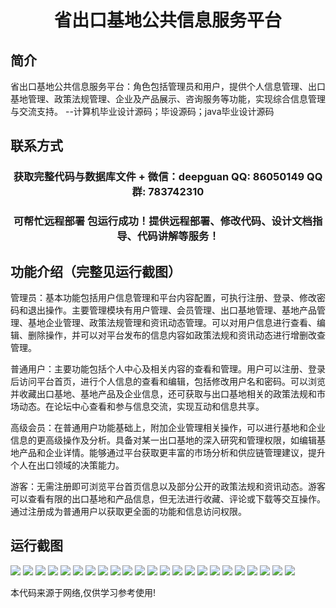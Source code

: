 <p><h1 align="center">省出口基地公共信息服务平台</h1></p>

## 简介
省出口基地公共信息服务平台：角色包括管理员和用户，提供个人信息管理、出口基地管理、政策法规管理、企业及产品展示、咨询服务等功能，实现综合信息管理与交流支持。    --计算机毕业设计源码；毕设源码；java毕业设计源码


## 联系方式
<p><h3 align="center">获取完整代码与数据库文件 + 微信：deepguan QQ: 86050149 QQ群: 783742310</h3></p>
<p><h3 align="center">可帮忙远程部署 包运行成功！提供远程部署、修改代码、设计文档指导、代码讲解等服务！</h3></p>

## 功能介绍（完整见运行截图）
管理员：基本功能包括用户信息管理和平台内容配置，可执行注册、登录、修改密码和退出操作。主要管理模块有用户管理、会员管理、出口基地管理、基地产品管理、基地企业管理、政策法规管理和资讯动态管理。可以对用户信息进行查看、编辑、删除操作，并可以对平台发布的信息内容如政策法规和资讯动态进行增删改查管理。

普通用户：主要功能包括个人中心及相关内容的查看和管理。用户可以注册、登录后访问平台首页，进行个人信息的查看和编辑，包括修改用户名和密码。可以浏览并收藏出口基地、基地产品及企业信息，还可获取与出口基地相关的政策法规和市场动态。在论坛中心查看和参与信息交流，实现互动和信息共享。

高级会员：在普通用户功能基础上，附加企业管理相关操作，可以进行基地和企业信息的更高级操作及分析。具备对某一出口基地的深入研究和管理权限，如编辑基地产品和企业详情。能够通过平台获取更丰富的市场分析和供应链管理建议，提升个人在出口领域的决策能力。

游客：无需注册即可浏览平台首页信息以及部分公开的政策法规和资讯动态。游客可以查看有限的出口基地和产品信息，但无法进行收藏、评论或下载等交互操作。通过注册成为普通用户以获取更全面的功能和信息访问权限。


## 运行截图
![](https://bs-1329754181.cos.ap-shanghai.myqcloud.com/ssm/ProvinceExportBasePublicInformationServicePlatform/img/001.jpg)
![](https://bs-1329754181.cos.ap-shanghai.myqcloud.com/ssm/ProvinceExportBasePublicInformationServicePlatform/img/002.jpg)
![](https://bs-1329754181.cos.ap-shanghai.myqcloud.com/ssm/ProvinceExportBasePublicInformationServicePlatform/img/003.jpg)
![](https://bs-1329754181.cos.ap-shanghai.myqcloud.com/ssm/ProvinceExportBasePublicInformationServicePlatform/img/004.jpg)
![](https://bs-1329754181.cos.ap-shanghai.myqcloud.com/ssm/ProvinceExportBasePublicInformationServicePlatform/img/005.jpg)
![](https://bs-1329754181.cos.ap-shanghai.myqcloud.com/ssm/ProvinceExportBasePublicInformationServicePlatform/img/006.jpg)
![](https://bs-1329754181.cos.ap-shanghai.myqcloud.com/ssm/ProvinceExportBasePublicInformationServicePlatform/img/007.jpg)
![](https://bs-1329754181.cos.ap-shanghai.myqcloud.com/ssm/ProvinceExportBasePublicInformationServicePlatform/img/008.jpg)
![](https://bs-1329754181.cos.ap-shanghai.myqcloud.com/ssm/ProvinceExportBasePublicInformationServicePlatform/img/009.jpg)
![](https://bs-1329754181.cos.ap-shanghai.myqcloud.com/ssm/ProvinceExportBasePublicInformationServicePlatform/img/010.jpg)
![](https://bs-1329754181.cos.ap-shanghai.myqcloud.com/ssm/ProvinceExportBasePublicInformationServicePlatform/img/011.jpg)
![](https://bs-1329754181.cos.ap-shanghai.myqcloud.com/ssm/ProvinceExportBasePublicInformationServicePlatform/img/012.jpg)
![](https://bs-1329754181.cos.ap-shanghai.myqcloud.com/ssm/ProvinceExportBasePublicInformationServicePlatform/img/013.jpg)
![](https://bs-1329754181.cos.ap-shanghai.myqcloud.com/ssm/ProvinceExportBasePublicInformationServicePlatform/img/014.jpg)
![](https://bs-1329754181.cos.ap-shanghai.myqcloud.com/ssm/ProvinceExportBasePublicInformationServicePlatform/img/015.jpg)
![](https://bs-1329754181.cos.ap-shanghai.myqcloud.com/ssm/ProvinceExportBasePublicInformationServicePlatform/img/016.jpg)
![](https://bs-1329754181.cos.ap-shanghai.myqcloud.com/ssm/ProvinceExportBasePublicInformationServicePlatform/img/017.jpg)
![](https://bs-1329754181.cos.ap-shanghai.myqcloud.com/ssm/ProvinceExportBasePublicInformationServicePlatform/img/018.jpg)
![](https://bs-1329754181.cos.ap-shanghai.myqcloud.com/ssm/ProvinceExportBasePublicInformationServicePlatform/img/019.jpg)
![](https://bs-1329754181.cos.ap-shanghai.myqcloud.com/ssm/ProvinceExportBasePublicInformationServicePlatform/img/020.jpg)
![](https://bs-1329754181.cos.ap-shanghai.myqcloud.com/ssm/ProvinceExportBasePublicInformationServicePlatform/img/021.jpg)
![](https://bs-1329754181.cos.ap-shanghai.myqcloud.com/ssm/ProvinceExportBasePublicInformationServicePlatform/img/022.jpg)
![](https://bs-1329754181.cos.ap-shanghai.myqcloud.com/ssm/ProvinceExportBasePublicInformationServicePlatform/img/023.jpg)

<p>本代码来源于网络,仅供学习参考使用!</p>
